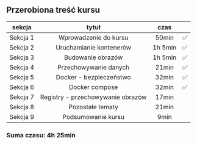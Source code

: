 ## Przerobiona treść kursu

| sekcja   | tytuł         | czas | |
| -------- | :-------------: | :--: | :--: |
| Sekcja 1 | Wprowadzenie do kursu | 50min | ✅ |
| Sekcja 2 | Uruchamianie kontenerów | 1h 5min | ✅ |
| Sekcja 3 | Budowanie obrazów | 1h 5min | ✅ |
| Sekcja 4 | Przechowywanie danych | 21min | ✅ |
| Sekcja 5 | Docker - bezpieczeństwo | 32min | ✅ |
| Sekcja 6 | Docker compose | 32min | ✅ |
| Sekcja 7 | Registry - przechowywanie obrazów | 17min |  |
| Sekcja 8 | Pozostałe tematy | 21min |  |
| Sekcja 9 | Podsumowanie kursu | 9min |  |
  
### Suma czasu: 4h 25min
